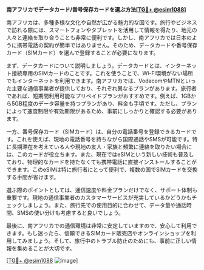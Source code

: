 **南アフリカでデータカード/番号保存カードを選ぶ方法[[TG💪+ @esim1088](https://t.me/s/esim1088)]**

南アフリカは、多種多様な文化や自然が広がる魅力的な国です。旅行やビジネスで訪れる際には、スマートフォンやタブレットを活用して情報を得たり、地元の人々と連絡を取り合うことも非常に便利です。しかし、南アフリカでは日本のように携帯電話の契約が簡単ではありません。そのため、データカードや番号保存カード（SIMカード）を選んで登録することが必要になります。

まず、データカードについて説明しましょう。データカードとは、インターネット接続専用のSIMカードのことです。これを使うことで、Wi-Fi環境がない場所でもインターネットを利用できます。南アフリカでは、VodacomやMTNといった主要な通信事業者が提供しており、それぞれ異なるプランがあります。旅行者であれば、短期間利用可能なプリペイドプランがおすすめです。例えば、1GBから5GB程度のデータ容量を持つプランがあり、料金も手頃です。ただし、プランによって速度制限や有効期限があるため、事前にしっかりと確認する必要があります。

一方、番号保存カード（SIMカード）は、自分の電話番号を登録できるカードです。これを使えば、現地の電話番号を持ちながら国際通話やSMSが可能です。特に長期滞在を考えている人や現地の友人・家族と頻繁に連絡を取りたい場合には、このカードが役立ちます。また、現在ではeSIMという新しい技術も普及しており、物理的なカードを持たなくても携帯電話に直接インストールすることができます。このeSIMは特に旅行者にとって便利で、複数の国でSIMカードを交換する手間が省けます。

選ぶ際のポイントとしては、通信速度や料金プランだけでなく、サポート体制も重要です。現地の通信事業者のカスタマーサービスが充実しているかどうかもチェックしましょう。また、旅行先での使用目的に合わせて、データ量や通話時間、SMSの使い分けも考慮すると良いでしょう。

最後に、南アフリカでの通信環境は非常に安定していますので、安心して利用できます。もし迷ったら、信頼できるSIMカード販売店やオンラインショップを利用してみましょう。そして、旅行中のトラブル防止のためにも、事前に正しい情報を集めることが大切です。

[[TG💪+ @esim1088](https://t.me/s/esim1088) ![Image](https://i.postimg.cc/Y0z9fWf4/image.png)]